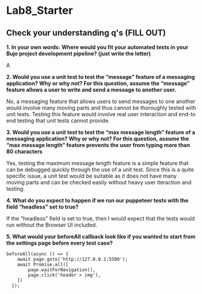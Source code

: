 # Lab8_Starter

## Check your understanding q's (FILL OUT)
**1. In your own words: Where would you fit your automated tests in your Bujo project development pipeline? (just write the letter)**

A

**2. Would you use a unit test to test the “message” feature of a messaging application? Why or why not? For this question, assume the “message” feature allows a user to write and send a message to another user.**

No, a messaging feature that allows users to send messages to one another would involve many moving parts and thus cannot be thoroughly tested with unit tests. Testing this feature would involve real user interaction and end-to end testing that unit tests cannot provide.

**3. Would you use a unit test to test the “max message length” feature of a messaging application? Why or why not? For this question, assume the “max message length” feature prevents the user from typing more than 80 characters**

Yes, testing the maximum message length feature is a simple feature that can be debugged quickly through the use of a unit test. Since this is a quite specific issue, a unit test would be suitable as it does not have many moving parts and can be checked easily without heavy user iteraction and testing.

**4. What do you expect to happen if we run our puppeteer tests with the field “headless” set to true?**

If the "headless" field is set to true, then I would expect that the tests would run without the Browser UI included.


**5. What would your beforeAll callback look like if you wanted to start from the settings page before every test case?**
   
```
beforeAll(async () => {
    await page.goto('http://127.0.0.1:5500');
    await Promise.all([
        page.waitForNavigation(),
        page.click('header > img'),
    ])
  });
```

